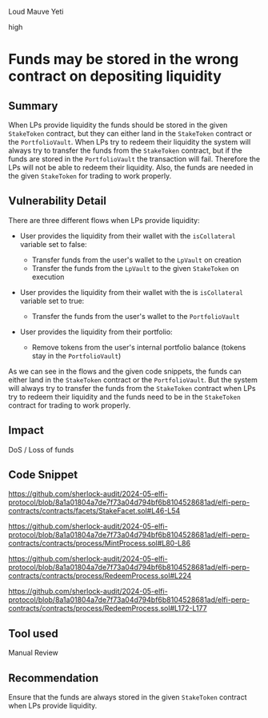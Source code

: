 Loud Mauve Yeti

high

# Funds may be stored in the wrong contract on depositing liquidity

## Summary

When LPs provide liquidity the funds should be stored in the given `StakeToken` contract, but they can either land in the `StakeToken` contract or the `PortfolioVault`. When LPs try to redeem their liquidity the system will always try to transfer the funds from the `StakeToken` contract, but if the funds are stored in the `PortfolioVault` the transaction will fail. Therefore the LPs will not be able to redeem their liquidity. Also, the funds are needed in the given `StakeToken` for trading to work properly.

## Vulnerability Detail

There are three different flows when LPs provide liquidity:

- User provides the liquidity from their wallet with the `isCollateral` variable set to false:

  - Transfer funds from the user's wallet to the `LpVault` on creation
  - Transfer the funds from the `LpVault` to the given `StakeToken` on execution

- User provides the liquidity from their wallet with the is `isCollateral` variable set to true:

  - Transfer the funds from the user's wallet to the `PortfolioVault`

- User provides the liquidity from their portfolio:
  - Remove tokens from the user's internal portfolio balance (tokens stay in the `PortfolioVault`)

As we can see in the flows and the given code snippets, the funds can either land in the `StakeToken` contract or the `PortfolioVault`. But the system will always try to transfer the funds from the `StakeToken` contract when LPs try to redeem their liquidity and the funds need to be in the `StakeToken` contract for trading to work properly.

## Impact

DoS / Loss of funds

## Code Snippet

https://github.com/sherlock-audit/2024-05-elfi-protocol/blob/8a1a01804a7de7f73a04d794bf6b8104528681ad/elfi-perp-contracts/contracts/facets/StakeFacet.sol#L46-L54

https://github.com/sherlock-audit/2024-05-elfi-protocol/blob/8a1a01804a7de7f73a04d794bf6b8104528681ad/elfi-perp-contracts/contracts/process/MintProcess.sol#L80-L86

https://github.com/sherlock-audit/2024-05-elfi-protocol/blob/8a1a01804a7de7f73a04d794bf6b8104528681ad/elfi-perp-contracts/contracts/process/RedeemProcess.sol#L224

https://github.com/sherlock-audit/2024-05-elfi-protocol/blob/8a1a01804a7de7f73a04d794bf6b8104528681ad/elfi-perp-contracts/contracts/process/RedeemProcess.sol#L172-L177

## Tool used

Manual Review

## Recommendation

Ensure that the funds are always stored in the given `StakeToken` contract when LPs provide liquidity.
